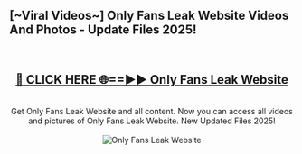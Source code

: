 <h2>[~Viral Videos~] Only Fans Leak Website Videos And Photos - Update Files 2025!</h2>
<br>
<div align="center">
<h2><a href="https://top-ai-tools.click/QrbHav" rel="nofollow">🔴 CLICK HERE 🌐==►► Only Fans Leak Website</a></h2>
<br>
Get Only Fans Leak Website and all content. Now you can access all videos and pictures of Only Fans Leak Website. New Updated Files 2025!
<br>
<br>
<a href="https://top-ai-tools.click/QrbHav" rel="nofollow" data-target="animated-image.originalLink"><img src="https://i.ibb.co.com/WyWwxjT/player-gif2.gif" alt="Only Fans Leak Website" style="max-width: 100%; display: inline-block;" data-target="animated-image.originalImage"></a>
</div>
<br>